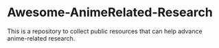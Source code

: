 # Awesome-AnimeRelated-Research
This is a repository to collect public resources that can help advance anime-related research.
